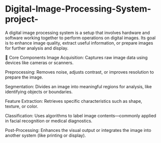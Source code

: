 # Digital-Image-Processing-System-project-

A digital image processing system is a setup that involves hardware and software working together to perform operations on digital images. Its goal is to enhance image quality, extract useful information, or prepare images for further analysis and display.

🔧 Core Components
Image Acquisition: Captures raw image data using devices like cameras or scanners.

Preprocessing: Removes noise, adjusts contrast, or improves resolution to prepare the image.

Segmentation: Divides an image into meaningful regions for analysis, like identifying objects or boundaries.

Feature Extraction: Retrieves specific characteristics such as shape, texture, or color.

Classification: Uses algorithms to label image contents—commonly applied in facial recognition or medical diagnostics.

Post-Processing: Enhances the visual output or integrates the image into another system (like printing or display).
